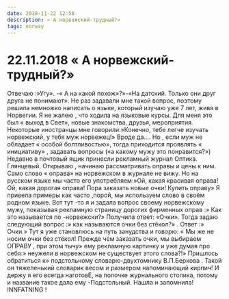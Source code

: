 ```yaml
---
date: 2018-11-22 12:58
description: « А норвежский-трудный?»
tags: norway
---
```

# 22.11.2018 « А норвежский-трудный?»

Отвечаю :»Угу». -« А на какой похож»?»-«На датский. Только они друг друга не понимают».    Не раз задавали мне такой вопрос, поэтому решила немножко написать о языке, который изучаю уже 7 лет, живя в Норвегии.  Я не жалею , что ходила на языковые курсы. Для меня это был « выход в Свет», новые знакомства, друзья, мероприятия.  Некоторые иностранцы мне говорили:»Конечно, тебе легче изучать норвежский, у тебя муж норвежец!»  Вроде да.... Но , если муж не обладает « особой болтливостью», тогда приходится проявлять « инициативу» , задавать вопросы («а какому мужу это понравится?»)  Недавно в почтовый ящик принесли рекламный журнал Оптика.  Глянцевый. Открываю , начинаю рассматривать оправы и цены к ним.  Само слово « оправа» на норвежском  в журнале не вижу. Но на русском языке мы часто его употребляем:»Ой, какая красивая оправа! Ой, какая дорогая оправа! Пора заказать новые очки! Купить оправу» Я привела примеры как часто ,порой, мы используем слово в своём родном языке.  Вот тут -то я и задала вопрос своему норвежскому мужу, показывая рекламную страницу дорогих фирменных оправ :» Как это называется по -норвежски?» Получила ответ: «Очки». Тогда задаю следующий вопрос :» как называются очки без стёкол?» . Ответ :» Очки.» Тут я уже становлюсь на путь занудства  и говорю: « Мы же не носим очки без стёкол! Прежде чем заказать очки, мы выбираем ОПРАВУ , при этом тычу» ему рекламную картинку и уже думая про себя:» неужели в норвежском не существует этого слова?!»   Пришлось  обратиться к» подстольному словарю-двухтомнику В.П.Беркова . Такой он тяжеленький словарик весом и размером напоминающий кирпич!  И держу я его всегда наготовЕ, на полочке журнального столика, потому и название такое дала ему  -Подстольный.   Нашла и запомнила! INNFATNING ! 

